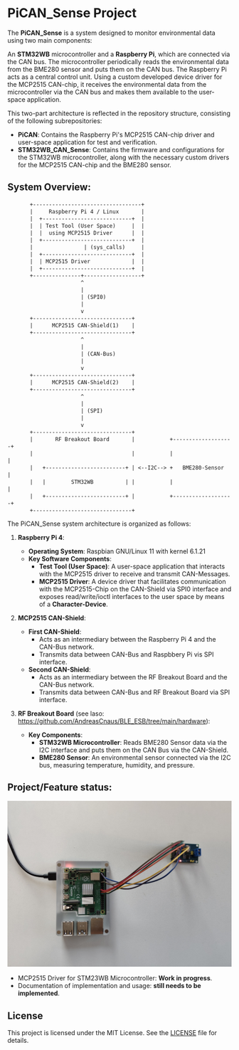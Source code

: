     
# PiCAN_Sense Project

The **PiCAN_Sense** is a system designed to monitor environmental data using two main components:

An **STM32WB** microcontroller and a **Raspberry Pi**, which are connected via the CAN bus. The microcontroller periodically reads the environmental data ​​from the BME280 sensor and puts them on the CAN bus. The Raspberry Pi acts as a central control unit. Using a custom developed device driver for the MCP2515 CAN-chip, it receives the environmental data from the microcontroller via the CAN bus and makes them available to the user-space application.

This two-part architecture is reflected in the repository structure, consisting of the following subrepositories:
 - **PiCAN**: Contains the Raspberry Pi's MCP2515 CAN-chip driver and user-space application for test and verification.
 - **STM32WB_CAN_Sense**: Contains the firmware and configurations for the STM32WB microcontroller, along with the necessary custom drivers for the MCP2515 CAN-chip and the BME280 sensor.

## System Overview:
           +----------------------------------+
           |     Raspberry Pi 4 / Linux       |
           |  +----------------------------+  |
           |  | Test Tool (User Space)     |  |
           |  |  using MCP2515 Driver      |  |
           |  +----------------------------+  |
           |                | (sys_calls)     |
           |  +----------------------------+  |
           |  | MCP2515 Driver             |  |
           |  +----------------------------+  |
           +---------------+------------------+
                           ^
                           |
                           | (SPI0)
                           |
                           v
           +-------------------------------+
           |      MCP2515 CAN-Shield(1)    |
           +-------------------------------+
                           ^
                           |
                           | (CAN-Bus)
                           |
                           v
           +-------------------------------+
           |      MCP2515 CAN-Shield(2)    |
           +-------------------------------+
                           ^
                           |
                           | (SPI)
                           |
                           v
           +-------------------------------+
           |       RF Breakout Board       |           +-------------------+
           |                               |           |                   |
           |   +-------------------------+ | <--I2C--> +   BME280-Sensor   |
           |   |        STM32WB          | |           |                   |	
           |   +-------------------------+ |           +-------------------+
           +-------------------------------+
           

The PiCAN_Sense system architecture is organized as follows:

1. **Raspberry Pi 4**:
    - **Operating System**: Raspbian GNU/Linux 11 with kernel 6.1.21
    - **Key Software Components**:
        - **Test Tool (User Space)**: A user-space application that interacts with the MCP2515 driver to receive and transmit CAN-Messages.
        - **MCP2515 Driver**: A device driver that facilitates communication with the MCP2515-Chip on the CAN-Shield via SPI0 interface and exposes read/write/ioctl interfaces to the user space by means of a **Character-Device**.

2. **MCP2515 CAN-Shield**:
    - **First CAN-Shield**:
        - Acts as an intermediary between the Raspberry Pi 4 and the CAN-Bus network.
        - Transmits data between CAN-Bus and Raspbbery Pi vis SPI interface.
    - **Second CAN-Shield**:
        - Acts as an intermediary between the RF Breakout Board and the CAN-Bus network.
        -  Transmits data between CAN-Bus and RF Breakout Board via SPI interface.

3. **RF Breakout Board** (see laso: https://github.com/AndreasCnaus/BLE_ESB/tree/main/hardware):
    - **Key Components**:
        - **STM32WB Microcontroller**: Reads BME280 Sensor data via the I2C interface and puts them on the CAN Bus via the CAN-Shield.
        - **BME280 Sensor**: An environmental sensor connected via the I2C bus, measuring temperature, humidity, and pressure.

## Project/Feature status:

![Test Setup](https://github.com/AndreasCnaus/PiCAN_Sense/blob/main/docs/PiCAN_Sense_test_setup.jpg)

-  MCP2515 Driver for STM23WB Microcontroller: **Work in progress**.
- Documentation of implementation and usage: **still needs to be implemented**.
  
## License
This project is licensed under the MIT License. See the [LICENSE](LICENSE) file for details.
